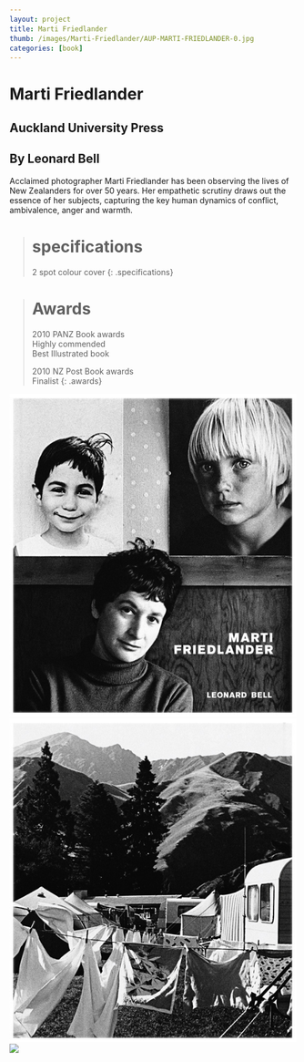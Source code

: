 ```yaml
---
layout: project
title: Marti Friedlander
thumb: /images/Marti-Friedlander/AUP-MARTI-FRIEDLANDER-0.jpg
categories: [book]
---
```


# Marti Friedlander

## Auckland University Press

## By Leonard Bell

Acclaimed photographer Marti Friedlander has been observing the lives of New Zealanders for over 50 years. Her empathetic scrutiny draws out the essence of her subjects, capturing the key human dynamics of conflict, ambivalence, anger and warmth.

> # specifications
> 2 spot colour cover
{: .specifications}

> # Awards
> 2010 PANZ Book awards  
> Highly commended  
> Best Illustrated book  
>   
> 2010 NZ Post Book awards  
> Finalist
{: .awards}

![](/images/Marti-Friedlander/AUP-MARTI-FRIEDLANDER-1.jpg)
![](/images/Marti-Friedlander/AUP-MARTI-FRIEDLANDER-2.jpg)
![](/images/Marti-Friedlander/AUP-MARTI-FRIEDLANDER-3.jpg)